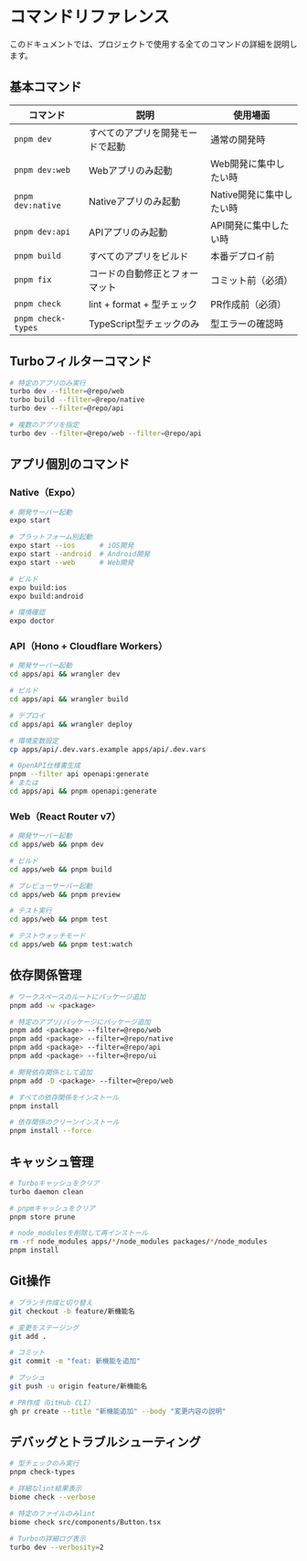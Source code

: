 # コマンドリファレンス

このドキュメントでは、プロジェクトで使用する全てのコマンドの詳細を説明します。

## 基本コマンド

| コマンド | 説明 | 使用場面 |
|---------|------|---------|
| `pnpm dev` | すべてのアプリを開発モードで起動 | 通常の開発時 |
| `pnpm dev:web` | Webアプリのみ起動 | Web開発に集中したい時 |
| `pnpm dev:native` | Nativeアプリのみ起動 | Native開発に集中したい時 |
| `pnpm dev:api` | APIアプリのみ起動 | API開発に集中したい時 |
| `pnpm build` | すべてのアプリをビルド | 本番デプロイ前 |
| `pnpm fix` | コードの自動修正とフォーマット | コミット前（必須） |
| `pnpm check` | lint + format + 型チェック | PR作成前（必須） |
| `pnpm check-types` | TypeScript型チェックのみ | 型エラーの確認時 |

## Turboフィルターコマンド

```bash
# 特定のアプリのみ実行
turbo dev --filter=@repo/web
turbo build --filter=@repo/native
turbo dev --filter=@repo/api

# 複数のアプリを指定
turbo dev --filter=@repo/web --filter=@repo/api
```

## アプリ個別のコマンド

### Native（Expo）

```bash
# 開発サーバー起動
expo start

# プラットフォーム別起動
expo start --ios      # iOS開発
expo start --android  # Android開発
expo start --web      # Web開発

# ビルド
expo build:ios
expo build:android

# 環境確認
expo doctor
```

### API（Hono + Cloudflare Workers）

```bash
# 開発サーバー起動
cd apps/api && wrangler dev

# ビルド
cd apps/api && wrangler build

# デプロイ
cd apps/api && wrangler deploy

# 環境変数設定
cp apps/api/.dev.vars.example apps/api/.dev.vars

# OpenAPI仕様書生成
pnpm --filter api openapi:generate
# または
cd apps/api && pnpm openapi:generate
```

### Web（React Router v7）

```bash
# 開発サーバー起動
cd apps/web && pnpm dev

# ビルド
cd apps/web && pnpm build

# プレビューサーバー起動
cd apps/web && pnpm preview

# テスト実行
cd apps/web && pnpm test

# テストウォッチモード
cd apps/web && pnpm test:watch
```

## 依存関係管理

```bash
# ワークスペースのルートにパッケージ追加
pnpm add -w <package>

# 特定のアプリ/パッケージにパッケージ追加
pnpm add <package> --filter=@repo/web
pnpm add <package> --filter=@repo/native
pnpm add <package> --filter=@repo/api
pnpm add <package> --filter=@repo/ui

# 開発依存関係として追加
pnpm add -D <package> --filter=@repo/web

# すべての依存関係をインストール
pnpm install

# 依存関係のクリーンインストール
pnpm install --force
```

## キャッシュ管理

```bash
# Turboキャッシュをクリア
turbo daemon clean

# pnpmキャッシュをクリア
pnpm store prune

# node_modulesを削除して再インストール
rm -rf node_modules apps/*/node_modules packages/*/node_modules
pnpm install
```

## Git操作

```bash
# ブランチ作成と切り替え
git checkout -b feature/新機能名

# 変更をステージング
git add .

# コミット
git commit -m "feat: 新機能を追加"

# プッシュ
git push -u origin feature/新機能名

# PR作成（GitHub CLI）
gh pr create --title "新機能追加" --body "変更内容の説明"
```

## デバッグとトラブルシューティング

```bash
# 型チェックのみ実行
pnpm check-types

# 詳細なlint結果表示
biome check --verbose

# 特定のファイルのみlint
biome check src/components/Button.tsx

# Turboの詳細ログ表示
turbo dev --verbosity=2
```